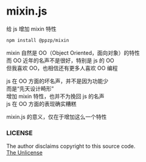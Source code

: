 # mixin.js
给 js 增加 mixin 特性

``` bash
npm install @ppzp/mixin
```

mixin 自然是 OO（Object Oriented，面向对象）的特性  
而 OO 近年的名声不是很好，特别是 js 的 OO  
但我喜欢 OO，也相信还有更多人喜欢 OO 编程

js 在 OO 方面的坏名声，并不是因为功能少  
而是“先天设计畸形”  
增加 mixin 特性，也并不为挽回 js 的名声  
js 在 OO 方面的表现确实糟糕  

mixin.js 的意义，仅在于增加这么一个特性

### LICENSE
The author disclaims copyright to this source code.  
[The Unlicense](https://unlicense.org/)